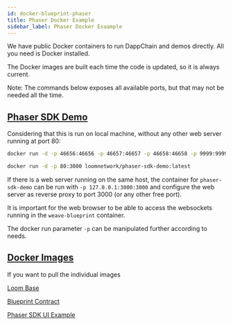 ```yaml
---
id: docker-blueprint-phaser
title: Phaser Docker Example
sidebar_label: Phaser Docker Exaample
---
```


We have public Docker containers to run DappChain and demos directly. All you need is Docker installed.

The Docker images are built each time the code is updated, so it is always current.

Note: The commands below exposes all available ports, but that may not be needed all the time.



## [Phaser SDK Demo](https://github.com/loomnetwork/phaser-sdk-demo)

Considering that this is run on local machine, without any other web server running at port 80:

```bash
docker run -d -p 46656:46656 -p 46657:46657 -p 46658:46658 -p 9999:9999 loomnetwork/weave-blueprint:latest

docker run -d -p 80:3000 loomnetwork/phaser-sdk-demo:latest
```

If there is a web server running on the same host, the container for `phaser-sdk-demo` can be run with `-p 127.0.0.1:3000:3000` and configure the web server as reverse proxy to port 3000 (or any other free port).

It is important for the web browser to be able to access the websockets running in the `weave-blueprint` container.

The docker run parameter `-p` can be manipulated further according to needs.

## [Docker Images](https://hub.docker.com/r/loomnetwork/)

If you want to pull the individual images

[Loom Base](https://hub.docker.com/r/loomnetwork/loom/) 

[Blueprint Contract](https://hub.docker.com/r/loomnetwork/weave-blueprint/) 

[Phaser SDK UI Example](https://hub.docker.com/r/loomnetwork/phaser-sdk-demo)